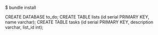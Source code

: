 
$ bundle install

 CREATE DATABASE to_do;
 CREATE TABLE lists (id serial PRIMARY KEY, name varchar);
 CREATE TABLE tasks (id serial PRIMARY KEY, description varchar, list_id int);
